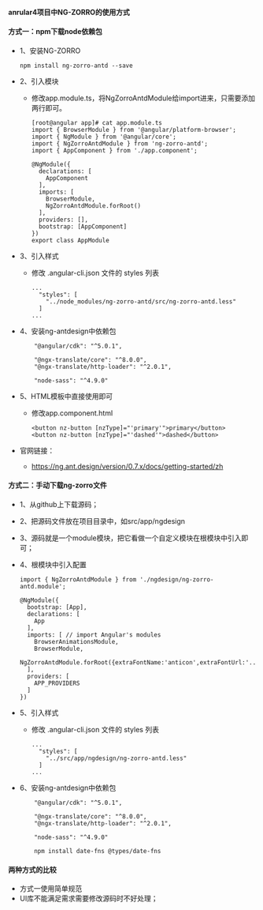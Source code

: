 #### anrular4项目中NG-ZORRO的使用方式

#### 方式一：npm下载node依赖包
- 1、安装NG-ZORRO
    ```
    npm install ng-zorro-antd --save
    ```
- 2、引入模块
  - 修改app.module.ts，将NgZorroAntdModule给import进来，只需要添加两行即可。
    ```
    [root@angular app]# cat app.module.ts 
    import { BrowserModule } from '@angular/platform-browser';
    import { NgModule } from '@angular/core';
    import { NgZorroAntdModule } from 'ng-zorro-antd';
    import { AppComponent } from './app.component';
    
    @NgModule({
      declarations: [
        AppComponent
      ],
      imports: [
        BrowserModule,
        NgZorroAntdModule.forRoot()
      ],
      providers: [],
      bootstrap: [AppComponent]
    })
    export class AppModule 
    ```
- 3、引入样式
  - 修改 .angular-cli.json 文件的 styles 列表
    ```
    ...
      "styles": [
        "../node_modules/ng-zorro-antd/src/ng-zorro-antd.less"
      ]
    ...
    ```
- 4、安装ng-antdesign中依赖包
    
    ```
        "@angular/cdk": "^5.0.1",
        
        "@ngx-translate/core": "^8.0.0",
        "@ngx-translate/http-loader": "^2.0.1",
        
        "node-sass": "^4.9.0"    
    ```

- 5、HTML模板中直接使用即可
  - 修改app.component.html
    ```
    <button nz-button [nzType]="'primary'">primary</button>
    <button nz-button [nzType]="'dashed'">dashed</button>
    ```

- 官网链接：
  - https://ng.ant.design/version/0.7.x/docs/getting-started/zh

#### 方式二：手动下载ng-zorro文件
- 1、从github上下载源码；
- 2、把源码文件放在项目目录中，如src/app/ngdesign
- 3、源码就是一个module模块，把它看做一个自定义模块在根模块中引入即可；
- 4、根模块中引入配置
    ```
    import { NgZorroAntdModule } from './ngdesign/ng-zorro-antd.module';
    
    @NgModule({
      bootstrap: [App],
      declarations: [
        App
      ],
      imports: [ // import Angular's modules
        BrowserAnimationsModule,
        BrowserModule,
        NgZorroAntdModule.forRoot({extraFontName:'anticon',extraFontUrl:'../assets/iconfont/iconfont'}),
      ],
      providers: [ 
        APP_PROVIDERS
      ]
    })
    ```
- 5、引入样式
  - 修改 .angular-cli.json 文件的 styles 列表
    ```
    ...
      "styles": [
        "../src/app/ngdesign/ng-zorro-antd.less"
      ]
    ...
    ```
- 6、安装ng-antdesign中依赖包
    
    ```
        "@angular/cdk": "^5.0.1",
        
        "@ngx-translate/core": "^8.0.0",
        "@ngx-translate/http-loader": "^2.0.1",
        
        "node-sass": "^4.9.0"    
        
        npm install date-fns @types/date-fns
    ```

#### 两种方式的比较
- 方式一使用简单规范
- UI库不能满足需求需要修改源码时不好处理；